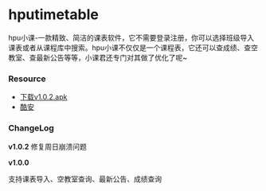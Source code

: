 # hputimetable

hpu小课-一款精致、简洁的课表软件，它不需要登录注册，你可以选择班级导入课表或者从课程库中搜索。hpu小课不仅仅是一个课程表，它还可以查成绩、查空教室、查最新公告等等，小课君还专门对其做了优化了呢~

### Resource
- [下载v1.0.2.apk](https://raw.githubusercontent.com/zfman/hputimetable/master/release/v1.0.2.apk)
- [酷安](https://www.coolapk.com/apk/com.zhuangfei.hputimetable)

### ChangeLog

**v1.0.2**
修复周日崩溃问题

**v1.0.0**

支持课表导入、空教室查询、最新公告、成绩查询
